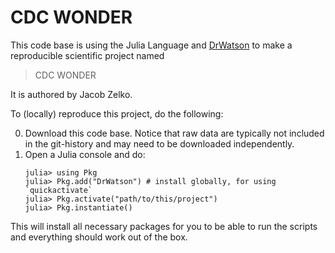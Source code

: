 # CDC WONDER

This code base is using the Julia Language and [DrWatson](https://juliadynamics.github.io/DrWatson.jl/stable/)
to make a reproducible scientific project named
> CDC WONDER

It is authored by Jacob Zelko.

To (locally) reproduce this project, do the following:

0. Download this code base. Notice that raw data are typically not included in the
   git-history and may need to be downloaded independently.
1. Open a Julia console and do:
   ```
   julia> using Pkg
   julia> Pkg.add("DrWatson") # install globally, for using `quickactivate`
   julia> Pkg.activate("path/to/this/project")
   julia> Pkg.instantiate()
   ```

This will install all necessary packages for you to be able to run the scripts and
everything should work out of the box.
